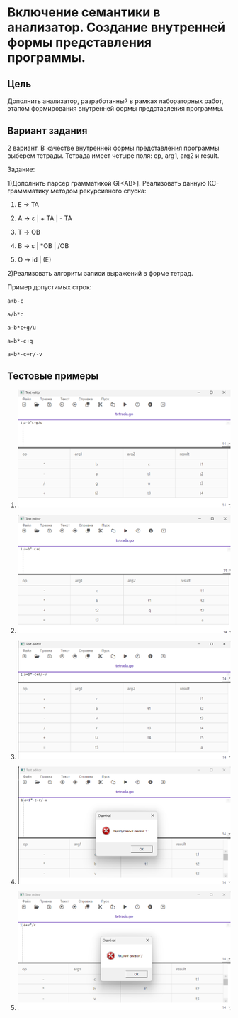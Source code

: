 # Включение семантики в анализатор. Создание внутренней формы представления программы.

## Цель

Дополнить анализатор, разработанный в рамках лабораторных работ, этапом формирования внутренней формы представления программы.

## Вариант задания

2 вариант. В качестве внутренней формы представления программы выберем тетрады. Тетрада имеет четыре поля: op, arg1, arg2 и result.

Задание:

1)Дополнить парсер грамматикой G[<АВ>]. Реализовать данную КС-граммматику методом рекурсивного спуска:

1. E → TA 

2. A → ε | + TA | - TA 

3. T → ОВ 

4. В → ε | *ОВ | /ОВ 

5. О → id | (E) 

2)Реализовать алгоритм записи выражений в форме тетрад.

Пример допустимых строк:
```
a+b-c
```

```
a/b*c
```

```
a-b*c+g/u
```

```
a=b*-c+q
```

```
a=b*-c+r/-v
```

## Тестовые примеры

1. <p align="center"><img src="images/tetrada1.png"></p>
1. <p align="center"><img src="images/tetrada2.png"></p>
1. <p align="center"><img src="images/tetrada3.png"></p>
1. <p align="center"><img src="images/tetrada4.png"></p>
1. <p align="center"><img src="images/tetrada5.png"></p>